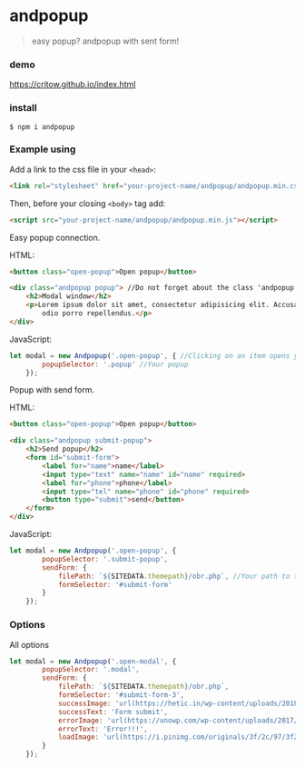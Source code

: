 # andpopup

> easy popup? andpopup with sent form!

### demo
https://critow.github.io/index.html

### install

```
$ npm i andpopup
```

### Example using

Add a link to the css file in your `<head>`:
```html
<link rel="stylesheet" href="your-project-name/andpopup/andpopup.min.css">
```

Then, before your closing `<body>` tag add:
```html
<script src="your-project-name/andpopup/andpopup.min.js"></script>
```

Easy popup connection.

HTML:
```html
<button class="open-popup">Open popup</button>

<div class="andpopup popup"> //Do not forget about the class 'andpopup'
    <h2>Modal window</h2>
    <p>Lorem ipsum dolor sit amet, consectetur adipisicing elit. Accusantium alias aliquid eligendi magni maiores
        odio porro repellendus.</p>
</div>
```

JavaScript:
```javascript
let modal = new Andpopup('.open-popup', { //Clicking on an item opens your popup
        popupSelector: '.popup' //Your popup
    });
```

Popup with send form.

HTML:
```html
<button class="open-popup">Open popup</button>

<div class="andpopup submit-popup">
    <h2>Send popup</h2>
    <form id="submit-form">
        <label for="name">name</label>
        <input type="text" name="name" id="name" required>
        <label for="phone">phone</label>
        <input type="tel" name="phone" id="phone" required>
        <button type="submit">send</button>
    </form>
</div>
```

JavaScript:
```javascript
let modal = new Andpopup('.open-popup', {
        popupSelector: '.submit-popup',
        sendForm: {
            filePath: `${SITEDATA.themepath}/obr.php`, //Your path to the handler
            formSelector: '#submit-form'
        }
    });
```

### Options

All options

```javascript
let modal = new Andpopup('.open-modal', {
        popupSelector: '.modal',
        sendForm: {
            filePath: `${SITEDATA.themepath}/obr.php`,
            formSelector: '#submit-form-3',
            successImage: 'url(https://hetic.in/wp-content/uploads/2018/02/check.gif)',
            successText: 'Form submit',
            errorImage: 'url(https://unowp.com/wp-content/uploads/2017/08/white-screen-of-death.png)',
            errorText: 'Error!!!',
            loadImage: 'url(https://i.pinimg.com/originals/3f/2c/97/3f2c979b214d06e9caab8ba8326864f3.gif)'
        }
    });
```
